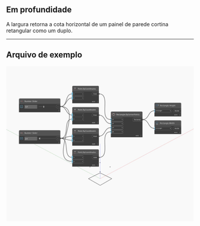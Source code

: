## Em profundidade
A largura retorna a cota horizontal de um painel de parede cortina retangular como um duplo.
___
## Arquivo de exemplo

![Width](./Autodesk.DesignScript.Geometry.Rectangle.Width_img.jpg)

